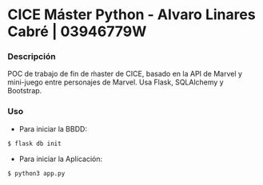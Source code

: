 # CICE Máster Python - Alvaro Linares Cabré | 03946779W

### Descripción
POC de trabajo de fin de ḿaster de CICE, basado en la API de Marvel y mini-juego entre personajes de Marvel.
Usa Flask, SQLAlchemy y Bootstrap.

### Uso
- Para iniciar la BBDD:

```bash
$ flask db init
```

- Para iniciar la Aplicación:

```bash
$ python3 app.py
```
